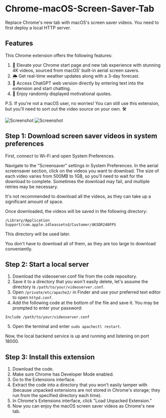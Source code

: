 # Chrome-macOS-Screen-Saver-Tab

Replace Chrome's new tab with macOS's screen saver videos. You need to first deploy a local HTTP server.

## Features

This Chrome extension offers the following features:

1. 🎥 Elevate your Chrome start page and new tab experience with stunning 4K videos, sourced from macOS' built-in aerial screen savers.
2. 🌦️ Get real-time weather updates along with a 3-day forecast.
3. 💬 Access ChatGPT web version directly by entering text into the extension and start chatting.
4. 🌟 Enjoy randomly displayed motivational quotes.

P.S. If you're not a macOS user, no worries! You can still use this extension, but you'll need to sort out the video source on your own. 🛠️

![Screenshot](screenshot.png)
![Screenshot](screenshot.gif)

## Step 1: Download screen saver videos in system preferences

First, connect to Wi-Fi and open System Preferences.

Navigate to the "Screensaver" settings in System Preferences. In the aerial screensaver section, click on the videos you want to download. The size of each video varies from 500MB to 1GB, so you'll need to wait for the download to complete. Sometimes the download may fail, and multiple retries may be necessary.

It's not recommended to download all the videos, as they can take up a significant amount of space.

Once downloaded, the videos will be saved in the following directory:

```
/Library/Application Support/com.apple.idleassetsd/Customer/4KSDR240FPS
```

This directory will be used later.

You don't have to download all of them, as they are too large to download conveniently.

## Step 2: Start a local server

1. Download the videoserver.conf file from the code repository.
2. Save it to a directory that you won't easily delete, let's assume the directory is `/path/to/your/videoserver.conf`.
3. Open `/private/etc/apache2/` in Finder and use your preferred text editor to open `httpd.conf`.
4. Add the following code at the bottom of the file and save it. You may be prompted to enter your password:
```
Include /path/to/your/videoserver.conf
```
5. Open the terminal and enter `sudo apachectl restart`.

Now, the local backend service is up and running and listening on port 18000.

## Step 3: Install this extension

1. Download the code.
2. Make sure Chrome has Developer Mode enabled.
3. Go to the Extensions interface.
4. Extract the code into a directory that you won't easily tamper with (because unpacked extensions are not stored in Chrome's storage; they run from the specified directory each time).
5. In Chrome's Extensions interface, click "Load Unpacked Extension."
6. Now you can enjoy the macOS screen saver videos as Chrome's new tab.
